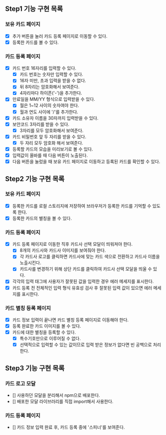 ## Step1 기능 구현 목록

### 보유 카드 페이지

- [x] 추가 버튼을 눌러 카드 등록 페이지로 이동할 수 있다.
- [x] 등록한 카드를 볼 수 있다.

### 카드 등록 페이지

- [x] 카드 번호 16자리를 입력할 수 있다.
  - [x] 카드 번호는 숫자만 입력할 수 있다.
  - [x] 16자 미만, 초과 입력을 받을 수 없다.
  - [x] 뒤 8자리는 암호화해서 보여준다.
  - [x] 4자리마다 하이픈('-')을 추가한다.
- [x] 만료일을 MM/YY 형식으로 입력받을 수 있다.
  - [x] 월은 1~12 사이의 숫자여야 한다.
  - [x] 월과 연도 사이에 '/'를 추가한다.
- [x] 카드 소유자 이름을 30자까지 입력받을 수 있다.
- [x] 보안코드 3자리를 받을 수 있다.
  - [x] 3자리를 모두 암호화해서 보여준다.
- [x] 카드 비밀번호 앞 두 자리를 받을 수 있다.
  - [x] 두 자리 모두 암호화 해서 보여준다.
- [x] 등록할 카드의 모습을 미리보기로 볼 수 있다.
- [x] 입력값이 올바를 때 다음 버튼이 노출된다.
- [x] 다음 버튼을 눌렀을 때 보유 카드 페이지로 이동하고 등록된 카드를 확인할 수 있다.

## Step2 기능 구현 목록

### 보유 카드 페이지

- [x] 등록한 카드를 로컬 스토리지에 저장하여 브라우저가 등록한 카드를 기억할 수 있도록 한다.
- [x] 등록한 카드의 별칭을 볼 수 있다.

### 카드 등록 페이지

- [x] 카드 등록 페이지로 이동한 직후 카드사 선택 모달이 띄워져야 한다.
  - [x] 8개의 카드사와 카드사 이미지를 보여줘야 한다.
  - [x] 각 카드사 로고를 클릭하면 카드사에 맞는 카드 색으로 전환하고 카드사 이름을 노출시킨다.
  - [x] 카드사를 변경하기 위해 상단 카드를 클릭하여 카드사 선택 모달을 띄울 수 있다.
- [x] 각각의 입력 태그에 사용자가 잘못된 값을 입력한 경우 에러 메세지를 표시한다.
- [x] 카드 등록 전 전체적인 입력 형식 유효성 검사 후 잘못된 입력 값이 있으면 에러 메세지를 표시한다.

### 카드 별칭 등록 페이지

- [x] 카드 정보 입력이 끝나면 카드 별칭 등록 페이지로 이동해야 한다.
- [x] 등록 완료한 카드 이미지를 볼 수 있다.
- [x] 카드에 대한 별칭을 등록할 수 있다.
  - [x] 특수기호만으로 이루어질 수 없다.
  - [x] 선택적으로 입력할 수 있는 값이므로 입력 받은 정보가 없다면 빈 공백으로 처리한다.

## Step3 기능 구현 목록

### 카드 로고 모달

- [] 사용하던 모달을 분리해서 npm으로 배포한다.
- [] 배포한 모달 라이브러리를 직접 import해서 사용한다.

### 카드 등록 페이지

- [] 카드 정보 입력 완료 후, 카드 등록 중에 '스피너'를 보여준다.
